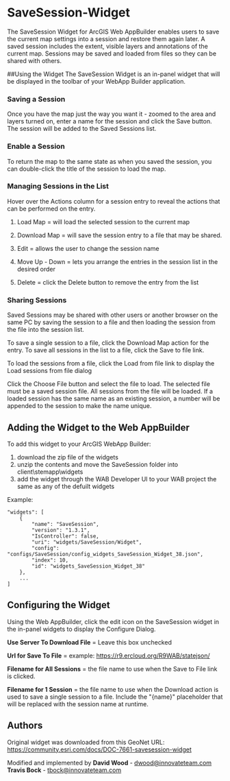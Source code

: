# SaveSession-Widget
The SaveSession Widget for ArcGIS Web AppBuilder enables users to save the current map settings into a session and restore them again later. A saved session includes the extent, visible layers and annotations of the current map. Sessions may be saved and loaded from files so they can be shared with others.

##Using the Widget
The SaveSession Widget is an in-panel widget that will be displayed in the toolbar of your WebApp Builder application.

### Saving a Session
Once you have the map just the way you want it - zoomed to the area and layers turned on, enter a name for the session and click the Save button. The session will be added to the Saved Sessions list.

### Enable a Session
To return the map to the same state as when you saved the session, you can double-click the title of the session to load the map.

### Managing Sessions in the List
Hover over the Actions column for a session entry to reveal the actions that can be performed on the entry. 

1. Load Map = will load the selected session to the current map

2. Download Map = will save the session entry to a file that may be shared.

3. Edit = allows the user to change the session name

4. Move Up - Down = lets you arrange the entries in the session list in the desired order
5. Delete = click the Delete button to remove the entry from the list

### Sharing Sessions
Saved Sessions may be shared with other users or another browser on the same PC by saving the session to a file and then loading the session from the file into the session list.

To save a single session to a file, click the Download Map action for the entry. To save all sessions in the list to a file, click the Save to file link.

To load the sessions from a file, click the Load from file link to display the Load sessions from file dialog

Click the Choose File button and select the file to load. The selected file must be a saved session file. All sessions from the file will be loaded. If a loaded session has the same name as an existing session, a number will be appended to the session to make the name unique.

## Adding the Widget to the Web AppBuilder
To add this widget to your ArcGIS WebApp Builder: 

1. download the zip file of the widgets
2. unzip the contents and move the SaveSession folder into client\stemapp\widgets
3. add the widget through the WAB Developer UI to your WAB project the same as any of the defuilt widgets

Example:

	"widgets": [  
        {
	        "name": "SaveSession",
	        "version": "1.3.1",
	        "IsController": false,
	        "uri": "widgets/SaveSession/Widget",
	        "config": "configs/SaveSession/config_widgets_SaveSession_Widget_38.json",
	        "index": 10,
	        "id": "widgets_SaveSession_Widget_38"
      	},
    	...
    ]

## Configuring the Widget
Using the Web AppBuilder, click the edit icon on the SaveSession widget in the in-panel widgets to display the Configure Dialog.

**Use Server To Download File** = Leave this box unchecked

**Url for Save To File** = example: https://r9.ercloud.org/R9WAB/statejson/

**Filename for All Sessions** = the file name to use when the Save to File link is clicked.

**Filename for 1 Session** = the file name to use when the Download action is used to save a single session to a file. Include the "{name}" placeholder that will be replaced with the session name at runtime.   

## Authors

Original widget was downloaded from this GeoNet URL: https://community.esri.com/docs/DOC-7661-savesession-widget

Modified and implemented by
**David Wood** - [dwood@innovateteam.com](mailto:dwood@innovateteam.com)
**Travis Bock** - [tbock@innovateteam.com](mailto:tbock@innovateteam.com)